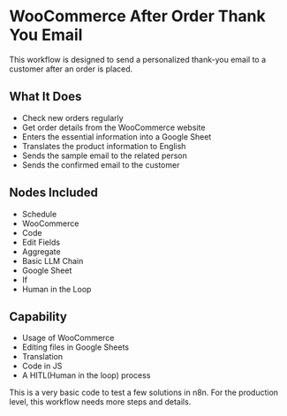 # WooCommerce After Order Thank You Email
This workflow is designed to send a personalized thank-you email to a customer after an order is placed.

## What It Does
- Check new orders regularly
- Get order details from the WooCommerce website
- Enters the essential information into a Google Sheet
- Translates the product information to English
- Sends the sample email to the related person
- Sends the confirmed email to the customer

## Nodes Included
- Schedule
- WooCommerce
- Code
- Edit Fields
- Aggregate
- Basic LLM Chain
- Google Sheet
- If
- Human in the Loop

## Capability
- Usage of WooCommerce
- Editing files in Google Sheets
- Translation
- Code in JS
- A HITL(Human in the loop) process

This is a very basic code to test a few solutions in n8n. For the production level, this workflow needs more steps and details. 
